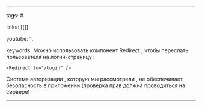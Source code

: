 ____

tags: #

links: [[]]

youtube: 
1. 

keywords:
Можно использовать компонент Redirect , чтобы переслать пользователя на логин-страницу :
~~~
<Redirect to="/login" />
~~~
Система авторизации , которую мы рассмотрели , не обеспечивает безопасность в приложении (проверка прав должна проводиться на сервере)

_____

